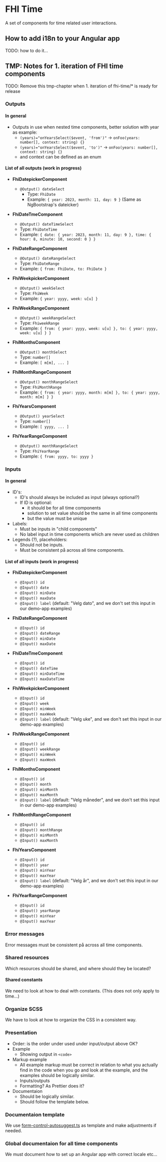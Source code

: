 # FHI Time

A set of components for time related user interactions.

## How to add i18n to your Angular app

TODO: how to do it...

## TMP: Notes for 1. iteration of FHI time components

TODO: Remove this tmp-chapter when 1. iteration of fhi-time/* is ready for release

### Outputs

#### In general

- Outputs in use when nested time components, better solution with year as example:
  - `(years)="onYearsSelect($event, 'from')"` -> `onFoo(years: number[], context: string) {}`
  - `(years)="onYearsSelect($event, 'to')"` -> `onFoo(years: number[], context: string) {}`
  - and context can be defined as an enum

#### List of all outputs (work in progress)

- **FhiDatepickerComponent**
  - `@Output() dateSelect`
    - Type: `FhiDate`
    - Example: `{ year: 2023, month: 11, day: 9 }` (Same as NgBootstrap's dateicker)

- **FhiDateTmeComponent**
  - `@Output() dateTimeSelect`
  - Type: `FhiDateTime`
  - Example: `{ date: { year: 2023, month: 11, day: 9 }, time: { hour: 8, minute: 10, second: 0 } }`

- **FhiDateRangeComponent**
  - `@Output() dateRangeSelect`
  - Type: `FhiDateRange`
  - Example: `{ from: FhiDate, to: FhiDate }`

- **FhiWeekpickerComponent**
  - `@Output() weekSelect`
  - Type: `FhiWeek`
  - Example: `{ year: yyyy, week: u[u] }`

- **FhiWeekRangeComponent**
  - `@Output() weekRangeSelect`
  - Type: `FhiweekRange`
  - Example: `{ from: { year: yyyy, week: u[u] }, to: { year: yyyy, week: u[u] } }`

- **FhiMonthsComponent**
  - `@Output() monthSelect`
  - Type: `number[]`
  - Example: `[ m[m], ... ]`

- **FhiMonthRangeComponent**
  - `@Output() monthRangeSelect`
  - Type: `FhiMonthRange`
  - Example: `{ from: { year: yyyy, month: m[m] }, to: { year: yyyy, month: m[m] } }`

- **FhiYearsComponent**
  - `@Output() yearSelect`
  - Type: `number[]`
  - Example: `[ yyyy, ... ]`

- **FhiYearRangeComponent**
  - `@Output() monthRangeSelect`
  - Type: `FhiYearRange`
  - Example: `{ from: yyyy, to: yyyy }`

### Inputs

#### In general

- ID's:
  - ID's should always be included as input (always optional?)
  - If ID is optional:
    - it should be for all time components
    - solution to set value should be the same in all time components
    - but the value must be unique
- Labels:
  - Must be inputs in "child components"
  - No label input in time components which are never used as children
- Legends (?), placeholders:
  - Should not be inputs.
  - Must be consistent på across all time components.

#### List of all inputs (work in progress)

- **FhiDatepickerComponent**
  - `@Input() id`
  - `@Input() date`
  - `@Input() minDate`
  - `@Input() maxDate`
  - `@Input() label` (default: "Velg dato", and we don't set this input in our demo-app examples)

- **FhiDateRangeComponent**
  - `@Input() id`
  - `@Input() dateRange`
  - `@Input() minDate`
  - `@Input() maxDate`

- **FhiDateTmeComponent**
  - `@Input() id`
  - `@Input() dateTime`
  - `@Input() minDateTime`
  - `@Input() maxDateTime`

- **FhiWeekpickerComponent**
  - `@Input() id`
  - `@Input() week`
  - `@Input() minWeek`
  - `@Input() maxWeek`
  - `@Input() label` (default: "Velg uke", and we don't set this input in our demo-app examples)

- **FhiWeekRangeComponent**
  - `@Input() id`
  - `@Input() weekRange`
  - `@Input() minWeek`
  - `@Input() maxWeek`

- **FhiMonthsComponent**
  - `@Input() id`
  - `@Input() month`
  - `@Input() minMonth`
  - `@Input() maxMonth`
  - `@Input() label` (default: "Velg måneder", and we don't set this input in our demo-app examples)

- **FhiMonthRangeComponent**
  - `@Input() id`
  - `@Input() monthRange`
  - `@Input() minMonth`
  - `@Input() maxMonth`

- **FhiYearsComponent**
  - `@Input() id`
  - `@Input() year`
  - `@Input() minYear`
  - `@Input() maxYear`
  - `@Input() label` (default: "Velg år", and we don't set this input in our demo-app examples)

- **FhiYearRangeComponent**
  - `@Input() id`
  - `@Input() yearRange`
  - `@Input() minYear`
  - `@Input() maxYear`

### Error messages

Error messages must be consistent på across all time components.

### Shared resources

Which resources should be shared, and where should they be located?

#### Shared constants

We need to look at how to deal with constants.
(This does not only apply to time...)

### Organize SCSS

We have to look at how to organize the CSS in a consistent way.

### Presentation

- Order: is the order under used under input/output above OK?
- Example
  - Showing output in `<code>`
- Markup example
  - All example markup must be correct in relation to what you actually find in the code when you go and look at the example, and the examples should be logically similar.
  - Inputs/outputs
  - Formatting? As Prettier does it?
- Documentaion
  - Should be logically similar.
  - Should follow the template  below.

### Documentaion template

We use [form-control-autosuggest.ts](https://github.com/folkehelseinstituttet/Fhi.Frontend.Demo/blob/dev/src/MOCK_DB_DATA/library-items/form-controls/form-control-autosuggest.ts) as template and make adjustments if needed.

### Global documentaion for all time components

We must document how to set up an Angular app with correct locale etc...
